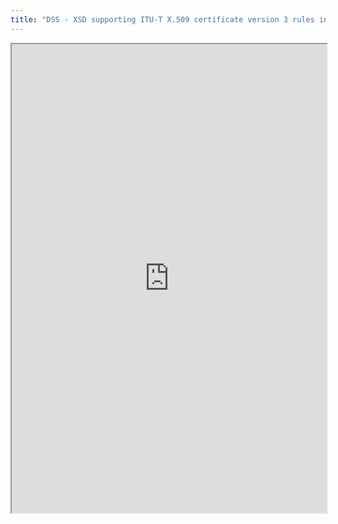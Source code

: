 ```yaml
---
title: "DSS - XSD supporting ITU-T X.509 certificate version 3 rules in the eIDAS trusted list"
---
```



<iframe height="750" width="100%" src="https://ewelton.github.io/ktest/wiki.html#DSS%20-%20XSD%20supporting%20ITU-T%20X.509%20certificate%20version%203%20rules%20in%20the%20eIDAS%20trusted%20list"></iframe>
